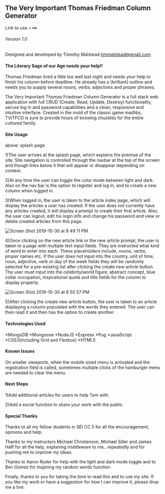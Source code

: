 ## The Very Important Thomas Friedman Column Generator

Link to use ===>

###### Version 1.0

Designed and developed by Timothy Malstead
timmalstead@gmail.com

#### The Literary Sage of our Age needs your help!!

Thomas Friedman lived a little too well last night and needs your help to finish his column before deadline. He already has a (brilliant) outline and needs you to supply several nouns, verbs, adjectives and proper phrases.

The Very Important Thomas Friedman Column Generator is a full stack web application with full CRUD (Create, Read, Update, Destroy) functionality, secure log in and password capabilities and a clean, responsive and intuitive interface. Created in the mold of the classic game madlibs, TVITFCG is sure to provide hours of knowing chuckles for the entire cultured family.

#### Site Usage

above: splash page

1)The user arrives at the splash page, which explains the premise of the site. Site navigation is controlled through the navbar at the top of the screen and though links below it that will appear or disappear depending on context.

2)At any time the user can toggle the color mode between light and dark. Also on the nav bar is the option to register and log in, and to create a new column when logged in.

3)When logged in, the user is taken to the article index page, which will display the articles a user has created. If the user does not currently have any articles created, it will display a prompt to create their first article. Also, the user can logout, edit his login info and change his password and view or delete created articles from this page.

![Screen Shot 2019-10-30 at 8 49 11 PM](https://user-images.githubusercontent.com/54044142/67919582-30754480-fb5e-11e9-861c-fb2981ed95cd.png)

4)Once clicking on the new article link or the new article prompt, the user is taken to a page with multiple text input fields. They are instructed what kind of word to enter into each. These placeholders include, nouns, verbs, proper names etc. If the user does not input into the country, unit of time, noun, adjective, verb or day of the week fields they will be randomly selected for a pre-existing list after clicking the create new article button. The user must input into the celebrity/world figure, abstract concept, blue collar occupation, inspirational quote and title fields for the column to display properly.

![Screen Shot 2019-10-30 at 8 50 57 PM](https://user-images.githubusercontent.com/54044142/67919605-47b43200-fb5e-11e9-8e6c-3dd1434529f8.png)

5)After clicking the create new article button, the user is taken to an article displaying a column populated with the words they entered. The user can then read it and then has the option to create another.

#### Technologies Used

*MongoDB
*Mongoose
*NodeJS
*Express
*Pug
*JavaScript
*CSS3(including Grid and Flexbox)
*HTML5

#### Known Issues

On smaller viewports, when the mobile sized menu is activated and the registration field is called, sometimes multiple clicks of the hamburger menu are needed to clear the menu.

#### Next Steps

1)Add additional articles for users to help Tom with.

2)Add a social function to share your work with the public

#### Special Thanks

Thanks to all my fellow students in SEI CC 5 for all the encouragement, opinions and help.

Thanks to my instructors Michael Christenson, Michael Siller and James Haff for all the help, explaning middleware to me...repeatedly and for pushing me to improve my ideas.

Thanks to Aaron Ryder for help with the light and dark mode toggle and to Ben Gomez for inspiring my random words function.

Finally, thanks to you for taking the time to read this and to use my site. If you like my work or have a suggestion for how I can improve it, please drop me a line.


